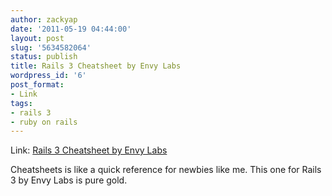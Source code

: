 ```yaml
---
author: zackyap
date: '2011-05-19 04:44:00'
layout: post
slug: '5634582064'
status: publish
title: Rails 3 Cheatsheet by Envy Labs
wordpress_id: '6'
post_format:
- Link
tags:
- rails 3
- ruby on rails
---
```


Link: [Rails 3 Cheatsheet by Envy
Labs](http://blog.envylabs.com/2010/12/rails-3-cheat-sheets/)

Cheatsheets is like a quick reference for newbies like me. This one for Rails
3 by Envy Labs is pure gold.

